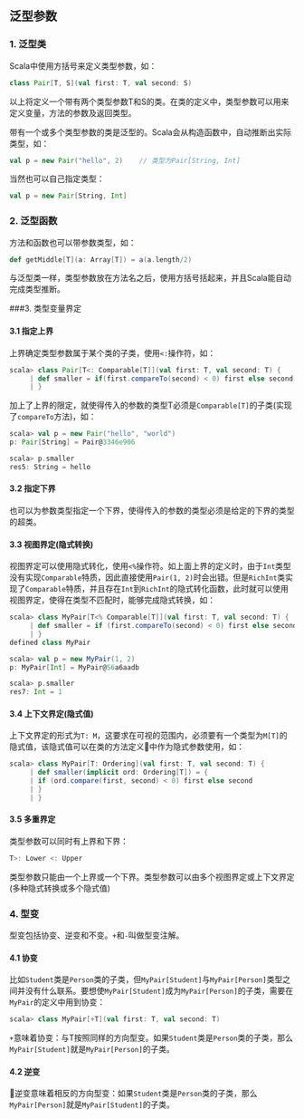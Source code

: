 ## 泛型参数

### 1. 泛型类

Scala中使用方括号来定义类型参数，如：

```Scala
class Pair[T, S](val first: T, val second: S)
```

以上将定义一个带有两个类型参数T和S的类。在类的定义中，类型参数可以用来定义变量，方法的参数及返回类型。

带有一个或多个类型参数的类是泛型的。Scala会从构造函数中，自动推断出实际类型，如：

```Scala
val p = new Pair("hello", 2)    // 类型为Pair[String, Int]
```

当然也可以自己指定类型：

```Scala
val p = new Pair[String, Int]
```

### 2. 泛型函数

方法和函数也可以带参数类型，如：

```Scala
def getMiddle[T](a: Array[T]) = a(a.length/2)
```

与泛型类一样，类型参数放在方法名之后，使用方括号括起来，并且Scala能自动完成类型推断。

###3. 类型变量界定
#### 3.1 指定上界

上界确定类型参数属于某个类的子类，使用`<:`操作符，如：

```Scala
scala> class Pair[T<: Comparable[T]](val first: T, val second: T) {
     | def smaller = if(first.compareTo(second) < 0) first else second
     | }
```

加上了上界的限定，就使得传入的参数的类型T必须是`Comparable[T]`的子类(实现了`compareTo`方法)，如：

```Scala
scala> val p = new Pair("hello", "world")
p: Pair[String] = Pair@3346e906

scala> p.smaller
res5: String = hello
```

#### 3.2 指定下界

也可以为参数类型指定一个下界，使得传入的参数的类型必须是给定的下界的类型的超类。

#### 3.3 视图界定(隐式转换)

视图界定可以使用隐式转化，使用`<%`操作符。如上面上界的定义时，由于`Int`类型没有实现`Comparable`特质，因此直接使用`Pair(1, 2)`时会出错。但是`RichInt`类实现了`Comparable`特质，并且存在`Int`到`RichInt`的隐式转化函数，此时就可以使用视图界定，使得在类型不匹配时，能够完成隐式转换，如：

```Scala
scala> class MyPair[T<% Comparable[T]](val first: T, val second: T) {
     | def smaller = if (first.compareTo(second) < 0) first else second
     | }
defined class MyPair

scala> val p = new MyPair(1, 2)
p: MyPair[Int] = MyPair@56a6aadb

scala> p.smaller
res7: Int = 1
```

#### 3.4 上下文界定(隐式值)

上下文界定的形式为`T: M`，这要求在可视的范围内，必须要有一个类型为`M[T]`的隐式值，该隐式值可以在类的方法定义中作为隐式参数使用，如：

```Scala
scala> class MyPair[T: Ordering](val first: T, val second: T) {
     | def smaller(implicit ord: Ordering[T]) = {
     | if (ord.compare(first, second) < 0) first else second
     | }
     | }
```

#### 3.5 多重界定

类型参数可以同时有上界和下界：

```Scala
T>: Lower <: Upper
```
类型参数只能由一个上界或一个下界。类型参数可以由多个视图界定或上下文界定(多种隐式转换或多个隐式值)

### 4. 型变

型变包括协变、逆变和不变。`+`和`-`叫做型变注解。

#### 4.1 协变

比如`Student`类是`Person`类的子类，但`MyPair[Student]`与`MyPair[Person]`类型之间并没有什么联系。要想使`MyPair[Student]`成为`MyPair[Person]`的子类，需要在`MyPair`的定义中用到协变：

```Scala
scala> class MyPair[+T](val first: T, val second: T)
```

`+`意味着协变：与T按照同样的方向型变。如果`Student`类是`Person`类的子类，那么`MyPair[Student]`就是`MyPair[Person]`的子类。

#### 4.2 逆变

逆变意味着相反的方向型变：如果`Student`类是`Person`类的子类，那么`MyPair[Person]`就是`MyPair[Student]`的子类。
